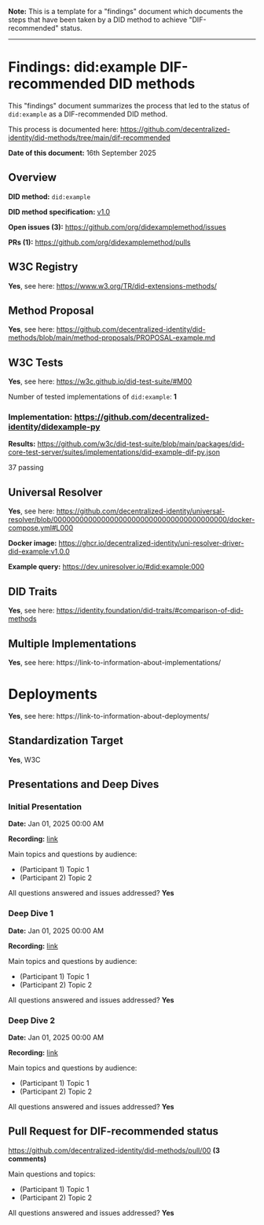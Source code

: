 **Note:** This is a template for a "findings" document which documents
the steps that have been taken by a DID method to achieve
"DIF-recommended" status.

---

# Findings: did:example DIF-recommended DID methods

This "findings" document summarizes the process that led to the status
of `did:example` as a DIF-recommended DID method.

This process is documented here: https://github.com/decentralized-identity/did-methods/tree/main/dif-recommended

**Date of this document:** 16th September 2025

## Overview

**DID method:** `did:example`

**DID method specification:** [v1.0](https://link-to-specification)

**Open issues (3):** https://github.com/org/didexamplemethod/issues

**PRs (1):** https://github.com/org/didexamplemethod/pulls

## W3C Registry

**Yes**, see here: https://www.w3.org/TR/did-extensions-methods/

## Method Proposal

**Yes**, see here: https://github.com/decentralized-identity/did-methods/blob/main/method-proposals/PROPOSAL-example.md

## W3C Tests

**Yes**, see here: https://w3c.github.io/did-test-suite/#M00

Number of tested implementations of `did:example`: **1**

### Implementation: https://github.com/decentralized-identity/didexample-py

**Results:** https://github.com/w3c/did-test-suite/blob/main/packages/did-core-test-server/suites/implementations/did-example-dif-py.json

37 passing

## Universal Resolver

**Yes**, see here:
https://github.com/decentralized-identity/universal-resolver/blob/0000000000000000000000000000000000000000/docker-compose.yml#L000

**Docker image:**
https://ghcr.io/decentralized-identity/uni-resolver-driver-did-example:v1.0.0

**Example query:**
https://dev.uniresolver.io/#did:example:000

## DID Traits

**Yes**, see here:
https://identity.foundation/did-traits/#comparison-of-did-methods

## Multiple Implementations

**Yes**, see here:
https://link-to-information-about-implementations/

# Deployments

**Yes**, see here:
https://link-to-information-about-deployments/

## Standardization Target

**Yes**, W3C

## Presentations and Deep Dives

### Initial Presentation

**Date:** Jan 01, 2025 00:00 AM

**Recording:** [link](https://link-to-recording/)

Main topics and questions by audience:
- (Participant 1) Topic 1
- (Participant 2) Topic 2

All questions answered and issues addressed? **Yes**

### Deep Dive 1

**Date:** Jan 01, 2025 00:00 AM

**Recording:** [link](https://link-to-recording/)

Main topics and questions by audience:
- (Participant 1) Topic 1
- (Participant 2) Topic 2

All questions answered and issues addressed? **Yes**

### Deep Dive 2

**Date:** Jan 01, 2025 00:00 AM

**Recording:** [link](https://link-to-recording/)

Main topics and questions by audience:
- (Participant 1) Topic 1
- (Participant 2) Topic 2

All questions answered and issues addressed? **Yes**

## Pull Request for DIF-recommended status

https://github.com/decentralized-identity/did-methods/pull/00 **(3 comments)**

Main questions and topics:
- (Participant 1) Topic 1
- (Participant 2) Topic 2

All questions answered and issues addressed? **Yes**
